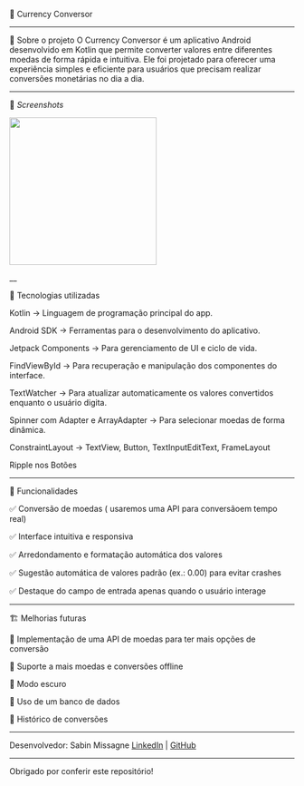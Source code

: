 🏦 Currency Conversor
___

📌 Sobre o projeto
O Currency Conversor é um aplicativo Android desenvolvido em Kotlin que permite converter valores entre diferentes moedas de forma rápida e intuitiva. Ele foi projetado para oferecer uma experiência simples e eficiente para usuários que precisam realizar conversões monetárias no dia a dia.
___

📸 *Screenshots*

<img src="https://github.com/user-attachments/assets/6e5b7a0f-509a-456d-9230-9e537ca49498" width=260/> 

__

🚀 Tecnologias utilizadas

Kotlin → Linguagem de programação principal do app.

Android SDK → Ferramentas para o desenvolvimento do aplicativo.

Jetpack Components → Para gerenciamento de UI e ciclo de vida.

FindViewById → Para recuperação e manipulação dos componentes do interface.

TextWatcher → Para atualizar automaticamente os valores convertidos enquanto o usuário digita.

Spinner com Adapter e ArrayAdapter → Para selecionar moedas de forma dinâmica.

ConstraintLayout -> TextView, Button, TextInputEditText, FrameLayout

Ripple nos Botões 
___
🎨 Funcionalidades

✅ Conversão de moedas  ( usaremos uma API para conversãoem tempo real)

✅ Interface intuitiva e responsiva

✅ Arredondamento e formatação automática dos valores

✅ Sugestão automática de valores padrão (ex.: 0.00) para evitar crashes

✅ Destaque do campo de entrada apenas quando o usuário interage

___

🏗 Melhorias futuras

🔹 Implementação de uma API de moedas para ter mais opções de conversão 

🔹 Suporte a mais moedas e conversões offline

🔹 Modo escuro

🔹 Uso de um banco de dados 

🔹 Histórico de conversões

___

Desenvolvedor:
Sabin Missagne
[LinkedIn](https://linkedin.com/in/sabin-missagne/) | [GitHub](https://github.com/m-sabin)  

---
Obrigado por conferir este repositório! 
